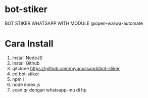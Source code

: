 # bot-stiker
BOT STIKER WHATSAPP WITH MODULE @open-wa/wa-automate

# Cara Install
1. Install NodeJS
2. Install Github
3. gitclone https://github.com/myunussandi/bot-stiker
4. cd bot-stiker
5. npm i
6. node index.js
7. scan qr dengan whatsapp-mu di hp
